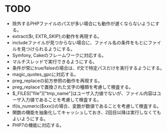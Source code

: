 # TODO

* 除外するPHPファイルのパスが多い場合にも動作が遅くならないようにする。
* extract($r, EXTR_SKIP);の動作を再現する。
* includeファイルが見つからない場合に、ファイル名の条件をもとにファイルを見つけられるようにする。
* Symfony, Cakeのフレームワークに対応する。
* マルチスレッドで実行できるようにする。
* 条件が常にtrue/falseの場合は、if文で特定パスだけを実行するようにする。
* magic_quotes_gpcに対応する。
* preg_replaceの前方参照の動作を再現する。
* preg_replaceで置換された文字の種類を考慮して検査する。
* $_FILES["file"]["tmp_name"]はユーザ入力値でないが、ファイル内容はユーザ入力値であることを考慮して検査する。
* if(is_numeric($xxx))の場合、変数が数値であることを考慮して検査する。
* 関数の機能を抽象化してキャッシュしておき、2回目以降は実行しなくてもよいようにする。
* PHP7の機能に対応する。
